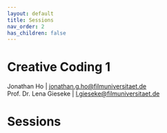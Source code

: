 ```yaml
---
layout: default
title: Sessions
nav_order: 2
has_children: false
---
```


# Creative Coding 1
  
Jonathan Ho \| jonathan.g.ho@filmuniversitaet.de    
Prof. Dr. Lena Gieseke \| l.gieseke@filmuniversitaet.de  
  
# Sessions

<!-- 
  
* [Session 01 - Emergence](01_emergence/README.md)
* [Session 02 - Instruction](02_instruction/README.md)
* [Session 03 - Space](03_space/README.md)
* [Session 04 - Asynchronism](04_asynchronism/README.md)
* [Session 05 - Systems](05_systems/README.md)
  
 -->
